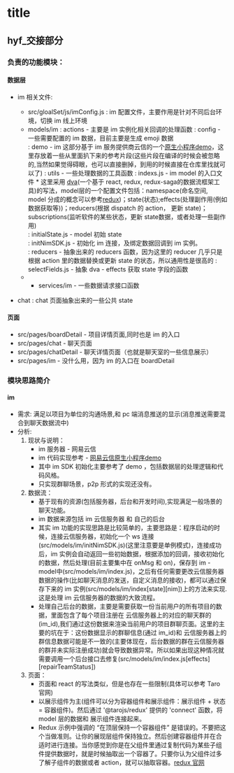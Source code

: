 # title

## hyf_交接部分

### 负责的功能模块：

#### 数据层

- im
    相关文件:
    - src/gloalSet/js/imConfig.js
        : im 配置文件，主要作用是针对不同后台环境，切换 im 线上环境
    - models/im
        : actions - 主要是 im 实例化相关回调的处理函数
        : config - 一些需要配置的 im 数据，目前主要是生成 emoji 数据  
        : demo - im 这部分基于 im 服务提供商云信的一个[原生小程序demo](https://github.com/netease-im/NIM_Web_Weapp_Demo)，这里存放着一些从里面扒下来的参考片段(这些片段在编译的时候会被忽略的,当然如果觉得碍眼，也可以直接删掉，到用的时候直接在仓库里找就可以了)
        : utils - 一些处理数据的工具函数
        : indexs.js - im model 的入口文件
            * 这里采用 [dva](https://dvajs.com/guide/#%E7%89%B9%E6%80%A7)(一个基于 react, redux, redux-saga的数据流框架工具)的写法，model层的一个配置文件包括：namespace(命名空间, model 分成的概念可以参考[redux](https://www.redux.org.cn/))；state(状态);effects(处理副作用(例如数据获取等))；reducers(根据 dispatch 的 action， 更新 state)；subscriptions(监听软件的某些状态，更新 state数据，或者处理一些副作用)  
        : initialState.js - model 初始 state  
        : initNimSDK.js - 初始化 im 连接，及绑定数据回调到 im 实例。  
        : reducers - 抽象出来的 reducers 函数，因为这里的 reducer 几乎只是根据 action 里的数据替换或更新 state 的状态，所以通用性是很高的
        : selectFields.js - 抽象 dva - effects 获取 state 字段的函数
    - - services/im - 一些数据请求接口函数

- chat
    : chat 页面抽象出来的一些公共 state

#### 页面

- src/pages/boardDetail - 项目详情页面,同时也是 im 的入口
- src/pages/chat        - 聊天页面
- src/pages/chatDetail  - 聊天详情页面（也就是聊天室的一些信息展示）
- src/pages/im          - 没什么用，因为 im 的入口在 boardDetail

### 模块思路简介

#### im

- 需求:
    满足以项目为单位的沟通场景,和 pc 端消息推送的显示(消息推送需要混合到聊天数据流中)
- 分析:
    1. 现状与说明：
        - im 服务器 - 网易云信
        - im 代码实现参考 - [网易云信原生小程序demo]((https://github.com/netease-im/NIM_Web_Weapp_Demo))
        - 其中 im SDK 初始化主要参考了 demo ，包括数据层的处理逻辑和代码风格。
        - 只实现群聊场景，p2p 形式的实现还没有。
    2. 数据流：
        - 基于现有的资源(包括服务器，后台和开发时间),实现满足一般场景的聊天功能。
        - im 数据来源包括 im 云信服务器 和 自己的后台
        - 其实 im 功能的实现思路是比较简单的，主要思路是：程序启动的时候，连接云信服务器，初始化一个 ws 连接(src/models/im/initNimSDK.js)(这里注意要是单例模式)，连接成功后，im 实例会自动返回一些初始数据，根据添加的回调，接收初始化的数据，然后处理(目前主要集中在 onMsg 和 on)，保存到 im - model中(src/models/im/index.js)，之后有任何需要更改云信服务器数据的操作(比如聊天消息的发送，自定义消息的接收)，都可以通过保存下来的 im 实例(src/models/im/index[state][nim])上的方法来实现.这是处理 im 云信服务器的数据的大致流程。
        - 处理自己后台的数据，主要是需要获取一份当前用户的所有项目的数据，里面包含了每个项目注册在 云信服务器上的对应的聊天群的(im_id),我们通过这份数据来渲染当前用户的项目群聊页面。这里的主要的坑在于：这份数据显示的群聊信息(通过 im_id)和 云信服务器上的群信息数据可能是不一致的(主要体现在，后台数据的群在云信服务器的群并未实际注册成功)就会导致数据异常。所以如果出现这种情况就需要调用一个后台接口去修复(src/models/im/index.js[effects][repairTeamStatus])
    3. 页面：
        - 页面和 react 的写法类似，但是也存在一些限制(具体可以参考 Taro 官网)
        - 以展示组件为主(组件可以分为容器组件和展示组件：展示组件 + 状态 = 容器组件)。然后通过 '@tarojs/redux' 提供的 'connect' 函数，将 model 层的数据和 展示组件连接起来。
        - Redux 示例中强调的 “在顶层保持一个容器组件” 是错误的。不要把这个当做准则。让你的展现层组件保持独立。然后创建容器组件并在合适时进行连接。当你感觉到你是在父组件里通过复制代码为某些子组件提供数据时，就是时候抽取出一个容器了。只要你认为父组件过多了解子组件的数据或者 action，就可以抽取容器。[redux 官网](https://www.redux.org.cn/docs/faq/ReactRedux.html)
